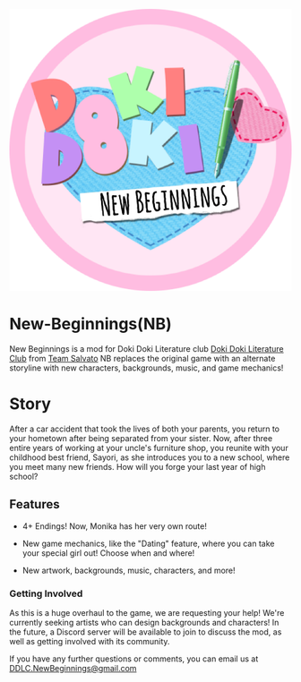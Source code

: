 ![New Beginnings](https://github.com/DDLCNewBeginnings/New-Beginnings/blob/readme-edit/NewBeginningsLogo.PNG)

# New-Beginnings(NB)
New Beginnings is a mod for Doki Doki Literature club [Doki Doki Literature Club](https://www.ddlc.moe) from [Team Salvato](http://teamsalvato.com/) NB replaces the original game with an alternate storyline with new characters, backgrounds, music, and game mechanics!

# Story

After a car accident that took the lives of both your parents, you return to your hometown after being separated from your sister. Now, after three entire years of working at your uncle's furniture shop, you reunite with your childhood best friend, Sayori, as she introduces you to a new school, where you meet many new friends. How will you forge your last year of high school?

## Features

* 4+ Endings! Now, Monika has her very own route! 

* New game mechanics, like the "Dating" feature, where you can take your special girl out! Choose when and where!

* New artwork, backgrounds, music, characters, and more!

### Getting Involved

As this is a huge overhaul to the game, we are requesting your help! We're currently seeking artists who can design backgrounds and characters! In the future, a Discord server will be available to join to discuss the mod, as well as getting involved with its community. 

If you have any further questions or comments, you can email us at [DDLC.NewBeginnings@gmail.com](https://www.DDLC.NewBeginnings@gmail.com)
